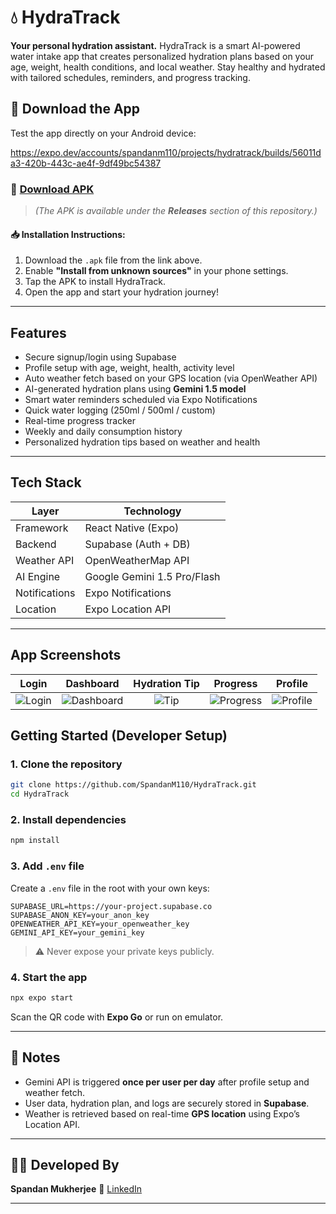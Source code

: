 
# 💧 HydraTrack

**Your personal hydration assistant.**
HydraTrack is a smart AI-powered water intake app that creates personalized hydration plans based on your age, weight, health conditions, and local weather. Stay healthy and hydrated with tailored schedules, reminders, and progress tracking.



## 📲 Download the App

Test the app directly on your Android device:


https://expo.dev/accounts/spandanm110/projects/hydratrack/builds/56011da3-420b-443c-ae4f-9df49bc54387

### 🔗 [Download APK](https://expo.dev/accounts/spandanm110/projects/hydratrack/builds/56011da3-420b-443c-ae4f-9df49bc54387)

> *(The APK is available under the **Releases** section of this repository.)*

#### 📥 Installation Instructions:

1. Download the `.apk` file from the link above.
2. Enable **"Install from unknown sources"** in your phone settings.
3. Tap the APK to install HydraTrack.
4. Open the app and start your hydration journey!

---

## Features

* Secure signup/login using Supabase
* Profile setup with age, weight, health, activity level
* Auto weather fetch based on your GPS location (via OpenWeather API)
* AI-generated hydration plans using **Gemini 1.5 model**
* Smart water reminders scheduled via Expo Notifications
* Quick water logging (250ml / 500ml / custom)
* Real-time progress tracker
* Weekly and daily consumption history
* Personalized hydration tips based on weather and health

---

## Tech Stack

| Layer         | Technology                  |
| ------------- | --------------------------- |
| Framework     | React Native (Expo)         |
| Backend       | Supabase (Auth + DB)        |
| Weather API   | OpenWeatherMap API          |
| AI Engine     | Google Gemini 1.5 Pro/Flash |
| Notifications | Expo Notifications          |
| Location      | Expo Location API           |

---
##  App Screenshots

| Login | Dashboard | Hydration Tip | Progress | Profile |
|:-----:|:---------:|:-------------:|:--------:|:-------:|
| ![Login](https://github.com/user-attachments/assets/1fa981e9-2aa0-4701-9d11-c74f110abd65) | ![Dashboard](https://github.com/user-attachments/assets/187e2b5e-9b49-4302-ab79-203b320aeda8) | ![Tip](https://github.com/user-attachments/assets/c89356b3-5638-4cb2-bc07-b95e2301cdd3) | ![Progress](https://github.com/user-attachments/assets/20bffc00-a8fc-4980-b8a6-354ebe614f9d) | ![Profile](https://github.com/user-attachments/assets/69f05c52-4128-4c99-90b5-6379dd6e9e5a) |


## Getting Started (Developer Setup)

### 1. Clone the repository

```bash
git clone https://github.com/SpandanM110/HydraTrack.git
cd HydraTrack
```

### 2. Install dependencies

```bash
npm install
```

### 3. Add `.env` file

Create a `.env` file in the root with your own keys:

```
SUPABASE_URL=https://your-project.supabase.co
SUPABASE_ANON_KEY=your_anon_key
OPENWEATHER_API_KEY=your_openweather_key
GEMINI_API_KEY=your_gemini_key
```

> ⚠️ Never expose your private keys publicly.

### 4. Start the app

```bash
npx expo start
```

Scan the QR code with **Expo Go** or run on emulator.

---


## 📌 Notes

* Gemini API is triggered **once per user per day** after profile setup and weather fetch.
* User data, hydration plan, and logs are securely stored in **Supabase**.
* Weather is retrieved based on real-time **GPS location** using Expo’s Location API.

---


## 🙋‍♂️ Developed By

**Spandan Mukherjee**
🔗 [LinkedIn](https://linkedin.com/in/spandanm110)


---


